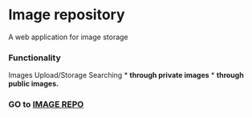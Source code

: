# Image repository

A web application for image storage

### Functionality
Images Upload/Storage 
Searching 
    * **through private images**
    * **through public images.**

### GO to [IMAGE REPO](https://imagerepositoryapp.herokuapp.com)
